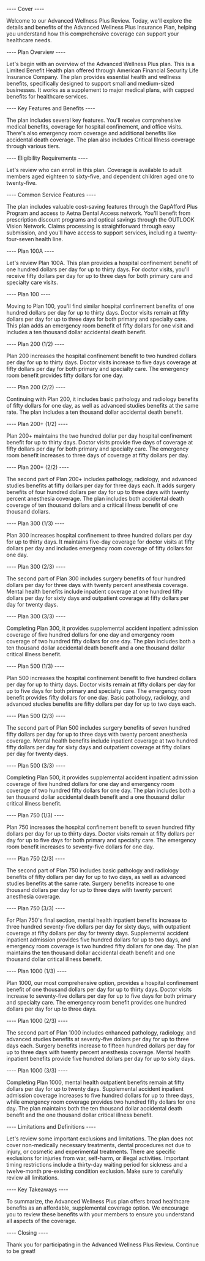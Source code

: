 ---- Cover ----

Welcome to our Advanced Wellness Plus Review. Today, we'll explore the details and benefits of the Advanced Wellness Plus Insurance Plan, helping you understand how this comprehensive coverage can support your healthcare needs.

---- Plan Overview ----

Let's begin with an overview of the Advanced Wellness Plus plan. This is a Limited Benefit Health plan offered through American Financial Security Life Insurance Company. The plan provides essential health and wellness benefits, specifically designed to support small and medium-sized businesses. It works as a supplement to major medical plans, with capped benefits for healthcare services.

---- Key Features and Benefits ----

The plan includes several key features. You'll receive comprehensive medical benefits, coverage for hospital confinement, and office visits. There's also emergency room coverage and additional benefits like accidental death coverage. The plan also includes Critical Illness coverage through various tiers.

---- Eligibility Requirements ----

Let's review who can enroll in this plan. Coverage is available to adult members aged eighteen to sixty-five, and dependent children aged one to twenty-five.

---- Common Service Features ----

The plan includes valuable cost-saving features through the GapAfford Plus Program and access to Aetna Dental Access network. You'll benefit from prescription discount programs and optical savings through the OUTLOOK Vision Network. Claims processing is straightforward through easy submission, and you'll have access to support services, including a twenty-four-seven health line.

---- Plan 100A ----

Let's review Plan 100A. This plan provides a hospital confinement benefit of one hundred dollars per day for up to thirty days. For doctor visits, you'll receive fifty dollars per day for up to three days for both primary care and specialty care visits.

---- Plan 100 ----

Moving to Plan 100, you'll find similar hospital confinement benefits of one hundred dollars per day for up to thirty days. Doctor visits remain at fifty dollars per day for up to three days for both primary and specialty care. This plan adds an emergency room benefit of fifty dollars for one visit and includes a ten thousand dollar accidental death benefit.

---- Plan 200 (1/2) ----

Plan 200 increases the hospital confinement benefit to two hundred dollars per day for up to thirty days. Doctor visits increase to five days coverage at fifty dollars per day for both primary and specialty care. The emergency room benefit provides fifty dollars for one day.

---- Plan 200 (2/2) ----

Continuing with Plan 200, it includes basic pathology and radiology benefits of fifty dollars for one day, as well as advanced studies benefits at the same rate. The plan includes a ten thousand dollar accidental death benefit.

---- Plan 200+ (1/2) ----

Plan 200+ maintains the two hundred dollar per day hospital confinement benefit for up to thirty days. Doctor visits provide five days of coverage at fifty dollars per day for both primary and specialty care. The emergency room benefit increases to three days of coverage at fifty dollars per day.

---- Plan 200+ (2/2) ----

The second part of Plan 200+ includes pathology, radiology, and advanced studies benefits at fifty dollars per day for three days each. It adds surgery benefits of four hundred dollars per day for up to three days with twenty percent anesthesia coverage. The plan includes both accidental death coverage of ten thousand dollars and a critical illness benefit of one thousand dollars.

---- Plan 300 (1/3) ----

Plan 300 increases hospital confinement to three hundred dollars per day for up to thirty days. It maintains five-day coverage for doctor visits at fifty dollars per day and includes emergency room coverage of fifty dollars for one day.

---- Plan 300 (2/3) ----

The second part of Plan 300 includes surgery benefits of four hundred dollars per day for three days with twenty percent anesthesia coverage. Mental health benefits include inpatient coverage at one hundred fifty dollars per day for sixty days and outpatient coverage at fifty dollars per day for twenty days.

---- Plan 300 (3/3) ----

Completing Plan 300, it provides supplemental accident inpatient admission coverage of five hundred dollars for one day and emergency room coverage of two hundred fifty dollars for one day. The plan includes both a ten thousand dollar accidental death benefit and a one thousand dollar critical illness benefit.

---- Plan 500 (1/3) ----

Plan 500 increases the hospital confinement benefit to five hundred dollars per day for up to thirty days. Doctor visits remain at fifty dollars per day for up to five days for both primary and specialty care. The emergency room benefit provides fifty dollars for one day. Basic pathology, radiology, and advanced studies benefits are fifty dollars per day for up to two days each.

---- Plan 500 (2/3) ----

The second part of Plan 500 includes surgery benefits of seven hundred fifty dollars per day for up to three days with twenty percent anesthesia coverage. Mental health benefits include inpatient coverage at two hundred fifty dollars per day for sixty days and outpatient coverage at fifty dollars per day for twenty days.

---- Plan 500 (3/3) ----

Completing Plan 500, it provides supplemental accident inpatient admission coverage of five hundred dollars for one day and emergency room coverage of two hundred fifty dollars for one day. The plan includes both a ten thousand dollar accidental death benefit and a one thousand dollar critical illness benefit.

---- Plan 750 (1/3) ----

Plan 750 increases the hospital confinement benefit to seven hundred fifty dollars per day for up to thirty days. Doctor visits remain at fifty dollars per day for up to five days for both primary and specialty care. The emergency room benefit increases to seventy-five dollars for one day.

---- Plan 750 (2/3) ----

The second part of Plan 750 includes basic pathology and radiology benefits of fifty dollars per day for up to two days, as well as advanced studies benefits at the same rate. Surgery benefits increase to one thousand dollars per day for up to three days with twenty percent anesthesia coverage.

---- Plan 750 (3/3) ----

For Plan 750's final section, mental health inpatient benefits increase to three hundred seventy-five dollars per day for sixty days, with outpatient coverage at fifty dollars per day for twenty days. Supplemental accident inpatient admission provides five hundred dollars for up to two days, and emergency room coverage is two hundred fifty dollars for one day. The plan maintains the ten thousand dollar accidental death benefit and one thousand dollar critical illness benefit.

---- Plan 1000 (1/3) ----

Plan 1000, our most comprehensive option, provides a hospital confinement benefit of one thousand dollars per day for up to thirty days. Doctor visits increase to seventy-five dollars per day for up to five days for both primary and specialty care. The emergency room benefit provides one hundred dollars per day for up to three days.

---- Plan 1000 (2/3) ----

The second part of Plan 1000 includes enhanced pathology, radiology, and advanced studies benefits at seventy-five dollars per day for up to three days each. Surgery benefits increase to fifteen hundred dollars per day for up to three days with twenty percent anesthesia coverage. Mental health inpatient benefits provide five hundred dollars per day for up to sixty days.

---- Plan 1000 (3/3) ----

Completing Plan 1000, mental health outpatient benefits remain at fifty dollars per day for up to twenty days. Supplemental accident inpatient admission coverage increases to five hundred dollars for up to three days, while emergency room coverage provides two hundred fifty dollars for one day. The plan maintains both the ten thousand dollar accidental death benefit and the one thousand dollar critical illness benefit.

---- Limitations and Definitions ----

Let's review some important exclusions and limitations. The plan does not cover non-medically necessary treatments, dental procedures not due to injury, or cosmetic and experimental treatments. There are specific exclusions for injuries from war, self-harm, or illegal activities. Important timing restrictions include a thirty-day waiting period for sickness and a twelve-month pre-existing condition exclusion. Make sure to carefully review all limitations.

---- Key Takeaways ----

To summarize, the Advanced Wellness Plus plan offers broad healthcare benefits as an affordable, supplemental coverage option. We encourage you to review these benefits with your members to ensure you understand all aspects of the coverage.

---- Closing ----

Thank you for participating in the Advanced Wellness Plus Review. Continue to be great!